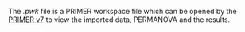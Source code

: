 The *.pwk* file is a PRIMER workspace file which can be opened by the [PRIMER v7](https://www.primer-e.com/) to view the imported data, PERMANOVA and the results.
